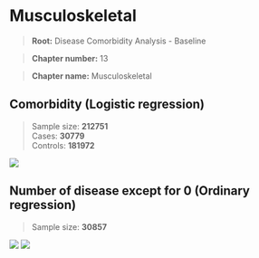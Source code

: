 # Musculoskeletal
    
> **Root:** Disease Comorbidity Analysis - Baseline

> **Chapter number:** 13  

> **Chapter name:** Musculoskeletal  

## Comorbidity (Logistic regression)
> Sample size: **212751**  
> Cases: **30779**  
> Controls: **181972**
<img src="/Chapter/Figures/Baseline/LG/Chapter_13.png"/>
<CsvTable src="/Chapter/Data/Baseline/LG/LG_Chapter_13.csv" label="🔍 View full results" />

## Number of disease except for 0 (Ordinary regression)
> Sample size: **30857**
<img src="/Chapter/Figures/Baseline/Histogram/Chapter_13_ba.png"/>
<CsvTable src="/Chapter/Data/Baseline/Histogram/Chapter_13_ba.csv" label="🔍 View full results" />
        
<img src="/Chapter/Figures/Baseline/ORD/Chapter_13.png"/>
<CsvTable src="/Chapter/Data/Baseline/ORD/ORD_Chapter_13.csv" label="🔍 View full results" />
